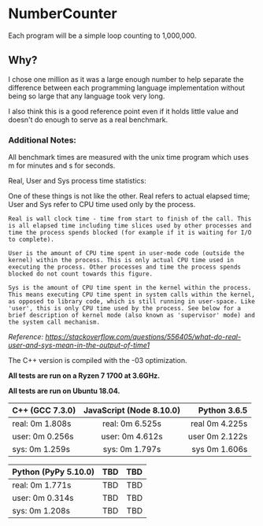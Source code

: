 # NumberCounter
Each program will be a simple loop counting to 1,000,000.

## Why?
I chose one million as it was a large enough number to help separate the difference between each programming language implementation without being so large that any language took very long.

I also think this is a good reference point even if it holds little value and doesn't do enough to serve as a real benchmark.

### Additional Notes:
All benchmark times are measured with the unix time program which uses m for minutes and s for seconds.

Real, User and Sys process time statistics:

One of these things is not like the other. Real refers to actual elapsed time; User and Sys refer to CPU time used only by the process.

    Real is wall clock time - time from start to finish of the call. This is all elapsed time including time slices used by other processes and time the process spends blocked (for example if it is waiting for I/O to complete).

    User is the amount of CPU time spent in user-mode code (outside the kernel) within the process. This is only actual CPU time used in executing the process. Other processes and time the process spends blocked do not count towards this figure.

    Sys is the amount of CPU time spent in the kernel within the process. This means executing CPU time spent in system calls within the kernel, as opposed to library code, which is still running in user-space. Like 'user', this is only CPU time used by the process. See below for a brief description of kernel mode (also known as 'supervisor' mode) and the system call mechanism.
*Reference: https://stackoverflow.com/questions/556405/what-do-real-user-and-sys-mean-in-the-output-of-time1* 

The C++ version is compiled with the -03 optimization.

**All tests are run on a Ryzen 7 1700 at 3.6GHz.**

**All tests are run on Ubuntu 18.04.**

| C++ (GCC 7.3.0) | JavaScript (Node 8.10.0) | Python 3.6.5        |
|-----------------|:------------------------:| -------------------:|
| real: 0m 1.808s | real: 0m 6.525s          | real    0m 4.225s   |
| user: 0m 0.256s | user: 0m 4.612s          | user    0m 2.122s   |
| sys:  0m 1.259s | sys:  0m 1.797s          | sys     0m 1.606s   |

| Python (PyPy 5.10.0) | TBD                 | TBD                 |
|----------------------|:-------------------:| -------------------:|
| real: 0m 1.771s      | TBD                 | TBD                 |
| user: 0m 0.314s      | TBD                 | TBD                 |
| sys:  0m 1.208s      | TBD                 | TBD                 |